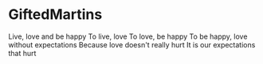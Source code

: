 # GiftedMartins
Live, love and be happy
To live, love
To love, be happy
To be happy, love without expectations
Because love doesn't really hurt
It is our expectations that hurt
